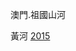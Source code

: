 澳門.祖國山河

黃河 [2015](https://www.macaupost.gov.mo/Philately/XVersion/ProductList.aspx?admcode=MAC&emicode=201520&lang=zh-cn)
